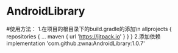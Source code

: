 # AndroidLibrary

#使用方法：
    1.在项目的根目录下的build.gradle的添加\n
    allprojects {
    		repositories {
    			...
    			maven { url 'https://jitpack.io' }
    		}
    	}
    2.添加依赖
    implementation 'com.github.zwna:AndroidLibrary:1.0.7'	
